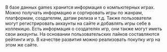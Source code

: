 В базе данных games хранится информация о компьютерных играх. Можно получать информацию и сортировать игры по жанрам,
 платформам, создателям, датам релиза и т.д. Также пользователи могут регистрировать аккаунты на сайте и добавлять игры себе в коллекицю. 
 Есть информация о создателях игр, они также могут иметь свои аккаунты. На основании пользовательских лайков составляются рейтинги игр.
 В качестве развития можно реализовать покупку игр на этом же сайте.
